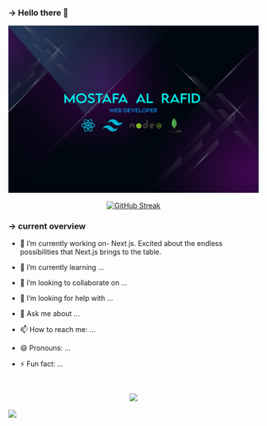 ### -> Hello there 👋

<img src="https://raw.githubusercontent.com/Rafid46/Rafid46/main/cover%202.jpg">

<p align="center">
<a href="https://git.io/streak-stats"><img src="https://github-readme-streak-stats.herokuapp.com?user=Rafid46&theme=tokyonight&border_radius=5.8&card_width=469" alt="GitHub Streak" /></a>
</p>

### -> current overview

- 🔭 I’m currently working on- Next js. Excited about the endless possibilities that Next.js brings to the table.

- 🌱 I’m currently learning ...
- 👯 I’m looking to collaborate on ...
- 🤔 I’m looking for help with ...
- 💬 Ask me about ...
- 📫 How to reach me: ...
- 😄 Pronouns: ...
- ⚡ Fun fact: ...
</br>
<p align="center">
  <a href="https://skillicons.dev">
    <img src="https://skillicons.dev/icons?i=react,tailwind,nodejs,mongo,html,js,css,express,firebase,git" />
  </a>
</p>

![](https://github-readme-stats.vercel.app/api?username=Rafid46&show_icons=true&theme=monokai)
